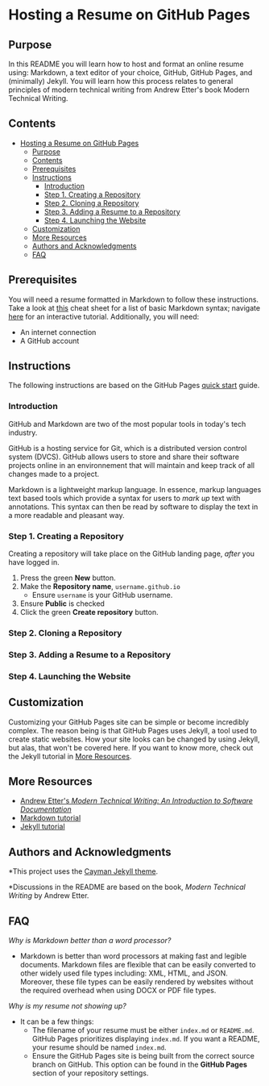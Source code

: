 # Hosting a Resume on GitHub Pages

## Purpose

In this README you will learn how to host and format an online resume using: Markdown, a text editor of your choice, GitHub, GitHub Pages, and (minimally) Jekyll. You will learn how this process relates to general principles of modern technical writing from Andrew Etter's book Modern Technical Writing.

## Contents

- [Hosting a Resume on GitHub Pages](#hosting-a-resume-on-github-pages)
  - [Purpose](#purpose)
  - [Contents](#contents)
  - [Prerequisites](#prerequisites)
  - [Instructions](#instructions)
    - [Introduction](#introduction)
    - [Step 1. Creating a Repository](#step-1-creating-a-repository)
    - [Step 2. Cloning a Repository](#step-2-cloning-a-repository)
    - [Step 3. Adding a Resume to a Repository](#step-3-adding-a-resume-to-a-repository)
    - [Step 4. Launching the Website](#step-4-launching-the-website)
  - [Customization](#customization)
  - [More Resources](#more-resources)
  - [Authors and Acknowledgments](#authors-and-acknowledgments)
  - [FAQ](#faq)

## Prerequisites

You will need a resume formatted in Markdown to follow these instructions. Take a look at [this](https://www.markdownguide.org/cheat-sheet) cheat sheet for a list of basic Markdown syntax; navigate [here](https://www.markdowntutorial.com/) for an interactive tutorial. Additionally, you will need:

- An internet connection
- A GitHub account

## Instructions

The following instructions are based on the GitHub Pages [quick start](https://docs.github.com/en/pages/quickstart) guide.

### Introduction

GitHub and Markdown are two of the most popular tools in today's tech industry. 

GitHub is a hosting service for Git, which is a distributed version control system (DVCS). GitHub allows users to store and share their software projects online in an environnement that will maintain and keep track of all changes made to a project.

Markdown is a lightweight markup language. In essence, markup languages text based tools which provide a syntax for users to _mark up_ text with annotations. This syntax can then be read by software to display the text in a more readable and pleasant way.

### Step 1. Creating a Repository

Creating a repository will take place on the GitHub landing page, _after_ you have logged in.

1. Press the green **New** button.
2. Make the **Repository name**, `username.github.io`
    - Ensure `username` is your GitHub username.
3. Ensure **Public** is checked
4. Click the green **Create repository** button.

### Step 2. Cloning a Repository

### Step 3. Adding a Resume to a Repository

### Step 4. Launching the Website

## Customization

Customizing your GitHub Pages site can be simple or become incredibly complex. The reason being is that GitHub Pages uses Jekyll, a tool used to create static websites. How your site looks can be changed by using Jekyll, but alas, that won't be covered here. If you want to know more, check out the Jekyll tutorial in [More Resources](#more-resources).

## More Resources

- [Andrew Etter's _Modern Technical Writing: An Introduction to Software Documentation_](https://www.amazon.ca/Modern-Technical-Writing-Introduction-Documentation-ebook/dp/B01A2QL9SS)
- [Markdown tutorial](https://www.markdowntutorial.com/)
- [Jekyll tutorial](https://jekyllrb.com/tutorials/video-walkthroughs/)

## Authors and Acknowledgments

*This project uses the [Cayman Jekyll theme](https://github.com/pages-themes/cayman).

*Discussions in the README are based on the book, _Modern Technical Writing_ by Andrew Etter.

## FAQ

_Why is Markdown better than a word processor?_

- Markdown is better than word processors at making fast and legible documents. Markdown files are flexible that can be easily converted to other widely used file types including: XML, HTML, and JSON. Moreover, these file types can be easily rendered by websites without the required overhead when using DOCX or PDF file types.

_Why is my resume not showing up?_

- It can be a few things:
  - The filename of your resume must be either `index.md` or `README.md`. GitHub Pages prioritizes displaying `index.md`. If you want a README, your resume should be named `index.md`.
  - Ensure the GitHub Pages site is being built from the correct source branch on GitHub. This option can be found in the **GitHub Pages** section of your repository settings.

